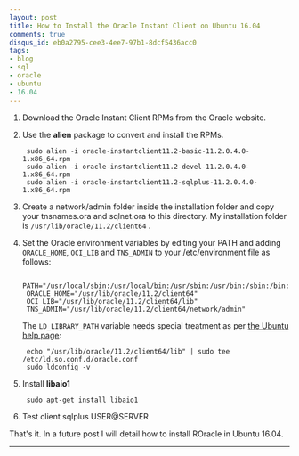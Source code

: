 ```yaml
---
layout: post
title: How to Install the Oracle Instant Client on Ubuntu 16.04
comments: true
disqus_id: eb0a2795-cee3-4ee7-97b1-8dcf5436acc0
tags:
- blog
- sql
- oracle
- ubuntu
- 16.04
---
```


1. Download the Oracle Instant Client RPMs from the Oracle website.

2. Use the **alien** package to convert and install the RPMs.

        sudo alien -i oracle-instantclient11.2-basic-11.2.0.4.0-1.x86_64.rpm
        sudo alien -i oracle-instantclient11.2-devel-11.2.0.4.0-1.x86_64.rpm
        sudo alien -i oracle-instantclient11.2-sqlplus-11.2.0.4.0-1.x86_64.rpm

3. Create a network/admin folder inside the installation folder and copy your tnsnames.ora and sqlnet.ora to this directory.  My installation folder is `/usr/lib/oracle/11.2/client64` .

4. Set the Oracle environment variables by editing your PATH and adding `ORACLE_HOME`, `OCI_LIB` and `TNS_ADMIN` to your /etc/environment file as follows:

        PATH="/usr/local/sbin:/usr/local/bin:/usr/sbin:/usr/bin:/sbin:/bin:/usr/games:/usr/local/games:/usr/lib/oracle/11.2/client64/bin"
        ORACLE_HOME="/usr/lib/oracle/11.2/client64"
        OCI_LIB="/usr/lib/oracle/11.2/client64/lib"
        TNS_ADMIN="/usr/lib/oracle/11.2/client64/network/admin"

    The `LD_LIBRARY_PATH` variable needs special treatment as per [the Ubuntu help page](https://help.ubuntu.com/community/EnvironmentVariables):

        echo "/usr/lib/oracle/11.2/client64/lib" | sudo tee /etc/ld.so.conf.d/oracle.conf
        sudo ldconfig -v

5. Install **libaio1**

        sudo apt-get install libaio1

6. Test client
        sqlplus USER@SERVER

That's it.  In a future post I will detail how to install ROracle in Ubuntu 16.04.

---
